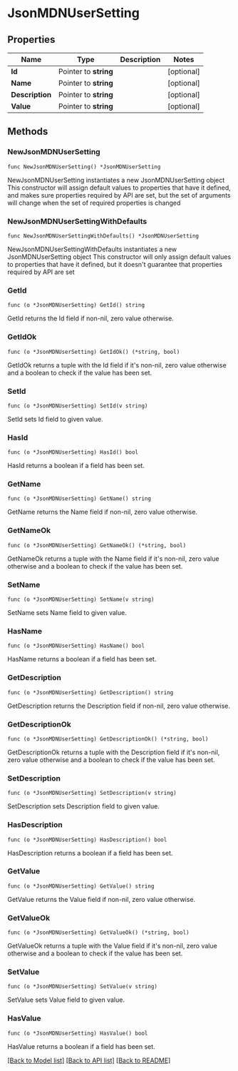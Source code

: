 # JsonMDNUserSetting

## Properties

Name | Type | Description | Notes
------------ | ------------- | ------------- | -------------
**Id** | Pointer to **string** |  | [optional] 
**Name** | Pointer to **string** |  | [optional] 
**Description** | Pointer to **string** |  | [optional] 
**Value** | Pointer to **string** |  | [optional] 

## Methods

### NewJsonMDNUserSetting

`func NewJsonMDNUserSetting() *JsonMDNUserSetting`

NewJsonMDNUserSetting instantiates a new JsonMDNUserSetting object
This constructor will assign default values to properties that have it defined,
and makes sure properties required by API are set, but the set of arguments
will change when the set of required properties is changed

### NewJsonMDNUserSettingWithDefaults

`func NewJsonMDNUserSettingWithDefaults() *JsonMDNUserSetting`

NewJsonMDNUserSettingWithDefaults instantiates a new JsonMDNUserSetting object
This constructor will only assign default values to properties that have it defined,
but it doesn't guarantee that properties required by API are set

### GetId

`func (o *JsonMDNUserSetting) GetId() string`

GetId returns the Id field if non-nil, zero value otherwise.

### GetIdOk

`func (o *JsonMDNUserSetting) GetIdOk() (*string, bool)`

GetIdOk returns a tuple with the Id field if it's non-nil, zero value otherwise
and a boolean to check if the value has been set.

### SetId

`func (o *JsonMDNUserSetting) SetId(v string)`

SetId sets Id field to given value.

### HasId

`func (o *JsonMDNUserSetting) HasId() bool`

HasId returns a boolean if a field has been set.

### GetName

`func (o *JsonMDNUserSetting) GetName() string`

GetName returns the Name field if non-nil, zero value otherwise.

### GetNameOk

`func (o *JsonMDNUserSetting) GetNameOk() (*string, bool)`

GetNameOk returns a tuple with the Name field if it's non-nil, zero value otherwise
and a boolean to check if the value has been set.

### SetName

`func (o *JsonMDNUserSetting) SetName(v string)`

SetName sets Name field to given value.

### HasName

`func (o *JsonMDNUserSetting) HasName() bool`

HasName returns a boolean if a field has been set.

### GetDescription

`func (o *JsonMDNUserSetting) GetDescription() string`

GetDescription returns the Description field if non-nil, zero value otherwise.

### GetDescriptionOk

`func (o *JsonMDNUserSetting) GetDescriptionOk() (*string, bool)`

GetDescriptionOk returns a tuple with the Description field if it's non-nil, zero value otherwise
and a boolean to check if the value has been set.

### SetDescription

`func (o *JsonMDNUserSetting) SetDescription(v string)`

SetDescription sets Description field to given value.

### HasDescription

`func (o *JsonMDNUserSetting) HasDescription() bool`

HasDescription returns a boolean if a field has been set.

### GetValue

`func (o *JsonMDNUserSetting) GetValue() string`

GetValue returns the Value field if non-nil, zero value otherwise.

### GetValueOk

`func (o *JsonMDNUserSetting) GetValueOk() (*string, bool)`

GetValueOk returns a tuple with the Value field if it's non-nil, zero value otherwise
and a boolean to check if the value has been set.

### SetValue

`func (o *JsonMDNUserSetting) SetValue(v string)`

SetValue sets Value field to given value.

### HasValue

`func (o *JsonMDNUserSetting) HasValue() bool`

HasValue returns a boolean if a field has been set.


[[Back to Model list]](../README.md#documentation-for-models) [[Back to API list]](../README.md#documentation-for-api-endpoints) [[Back to README]](../README.md)


